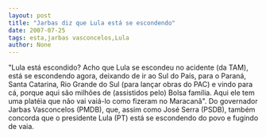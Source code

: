 ```yaml
---
layout: post
title: "Jarbas diz que Lula está se escondendo"
date: 2007-07-25
tags: esta,jarbas vasconcelos,Lula
author: None
---
```

&quot;Lula est&aacute; escondido? Acho que Lula se escondeu no acidente (da TAM), est&aacute; se escondendo agora, deixando de ir ao Sul do Pa&iacute;s, para o Paran&aacute;, Santa Catarina, Rio Grande do Sul (para lan&ccedil;ar obras do PAC)&nbsp;e vindo para c&aacute;, porque aqui s&atilde;o milh&otilde;es de (assistidos pelo) Bolsa fam&iacute;lia. Aqui ele tem uma plat&eacute;ia que n&atilde;o vai vai&aacute;-lo como fizeram no Maracan&atilde;&quot;.
Do governador Jarbas Vasconcelos (PMDB), que, assim como Jos&eacute; Serra (PSDB), tamb&eacute;m concorda que o presidente Lula (PT) est&aacute; se escondendo do povo e fugindo de vaia. 